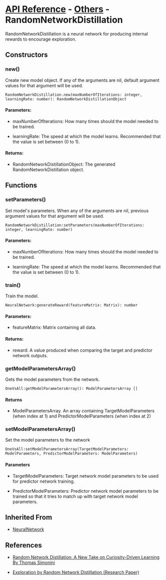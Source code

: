 # [API Reference](../../API.md) - [Others](../Others.md) - RandomNetworkDistillation

RandomNetworkDistillation is a neural network for producing internal rewards to encourage exploration.

## Constructors

### new()

Create new model object. If any of the arguments are nil, default argument values for that argument will be used.

```
RandomNetworkDistillation.new(maxNumberOfIterations: integer, learningRate: number): RandomNetworkDistillationObject
```

#### Parameters:

* maxNumberOfIterations: How many times should the model needed to be trained.

* learningRate: The speed at which the model learns. Recommended that the value is set between (0 to 1).

#### Returns:

* RandomNetworkDistillationObject: The generated RandomNetworkDistillation object.

## Functions

### setParameters()

Set model's parameters. When any of the arguments are nil, previous argument values for that argument will be used.

```
RandomNetworkDistillation:setParameters(maxNumberOfIterations: integer, learningRate: number)
```

#### Parameters:

* maxNumberOfIterations: How many times should the model needed to be trained.

* learningRate: The speed at which the model learns. Recommended that the value is set between (0 to 1).

### train()

Train the model.

```
NeuralNetwork:generateReward(featureMatrix: Matrix): number
```
#### Parameters:

* featureMatrix: Matrix containing all data.

#### Returns:

* reward: A value produced when comparing the target and predictor network outputs.

### getModelParametersArray()

Gets the model parameters from the network.

```
OneVsAll:getModelParametersArray(): ModelParametersArray []
```

#### Returns

* ModelParametersArray. An array containing TargetModelParameters (when index at 1) and PredictorModelParameters (when index at 2)

### setModelParametersArray()

Set the model parameters to the network

```
OneVsAll:setModelParametersArray(TargetModelParameters: ModelParameters, PredictorModelParameters: ModelParameters)
```

#### Parameters

* TargetModelParameters: Target network model parameters to be used for predictor network training.

* PredictorModelParameters: Predictor network model parameters to be trained so that it tries to match up with target network model parameters.

## Inherited From

* [NeuralNetwork](NeuralNetwork.md)

## References

* [Random Network Distillation: A New Take on Curiosity-Driven Learning By Thomas Simonini](https://blog.dataiku.com/random-network-distillation-a-new-take-on-curiosity-driven-learning)

* [Exploration by Random Network Distillation (Research Paper)](https://arxiv.org/abs/1810.12894v1)
